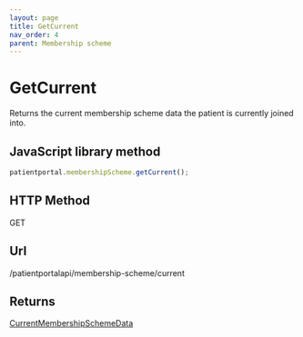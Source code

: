 ```yaml
---
layout: page
title: GetCurrent
nav_order: 4
parent: Membership scheme
---
```


# GetCurrent

Returns the current membership scheme data the patient is currently joined into.

## JavaScript library method

```javascript
patientportal.membershipScheme.getCurrent();
```

## HTTP Method

GET

## ****Url****

/patientportalapi/membership-scheme/current

## Returns

[CurrentMembershipSchemeData](#_CurrentMembershipSchemeData)
